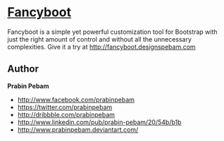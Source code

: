 [Fancyboot](https://github.com/prabinpebam/fancyboot.git)
=================

Fancyboot is a simple yet powerful customization tool for Bootstrap with just the right amount of control and without all the unnecessary complexities.
Give it a try at http://fancyboot.designspebam.com


Author
-------

**Prabin Pebam**

+ http://www.facebook.com/prabinpebam
+ https://twitter.com/prabinpebam
+ http://dribbble.com/prabinpebam
+ http://www.linkedin.com/pub/prabin-pebam/20/54b/b1b
+ http://www.prabinpebam.deviantart.com/